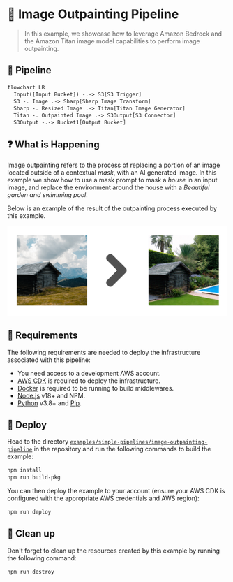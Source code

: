 # 🎨 Image Outpainting Pipeline

> In this example, we showcase how to leverage Amazon Bedrock and the Amazon Titan image model capabilities to perform image outpainting.

## :dna: Pipeline

```mermaid
flowchart LR
  Input([Input Bucket]) -.-> S3[S3 Trigger]
  S3 -. Image .-> Sharp[Sharp Image Transform]
  Sharp -. Resized Image .-> Titan[Titan Image Generator]
  Titan -. Outpainted Image .-> S3Output[S3 Connector]
  S3Output -.-> Bucket1[Output Bucket]
```

## ❓ What is Happening

Image outpainting refers to the process of replacing a portion of an image located outside of a contextual _mask_, with an AI generated image. In this example we show how to use a mask prompt to mask a _house_ in an input image, and replace the environment around the house with a _Beautiful garden and swimming pool_.

Below is an example of the result of the outpainting process executed by this example.

<p align="center">
  <img src="assets/result.png">
</p>

## 📝 Requirements

The following requirements are needed to deploy the infrastructure associated with this pipeline:

- You need access to a development AWS account.
- [AWS CDK](https://docs.aws.amazon.com/cdk/latest/guide/getting_started.html#getting_started_install) is required to deploy the infrastructure.
- [Docker](https://docs.docker.com/get-docker/) is required to be running to build middlewares.
- [Node.js](https://nodejs.org/en/download/) v18+ and NPM.
- [Python](https://www.python.org/downloads/) v3.8+ and [Pip](https://pip.pypa.io/en/stable/installation/).

## 🚀 Deploy

Head to the directory [`examples/simple-pipelines/image-outpainting-pipeline`](/examples/simple-pipelines/image-outpainting-pipeline) in the repository and run the following commands to build the example:

```bash
npm install
npm run build-pkg
```

You can then deploy the example to your account (ensure your AWS CDK is configured with the appropriate AWS credentials and AWS region):

```bash
npm run deploy
```

## 🧹 Clean up

Don't forget to clean up the resources created by this example by running the following command:

```bash
npm run destroy
```
